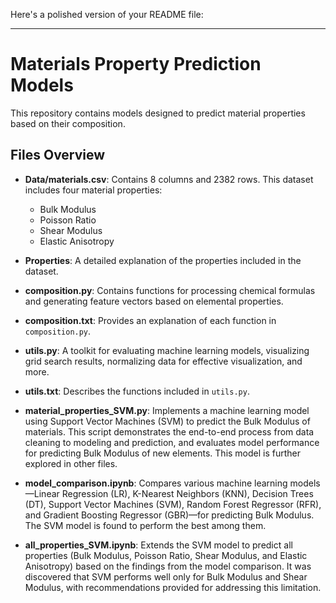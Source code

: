 Here's a polished version of your README file:

---

# Materials Property Prediction Models

This repository contains models designed to predict material properties based on their composition. 

## Files Overview

- **Data/materials.csv**: Contains 8 columns and 2382 rows. This dataset includes four material properties:
  - Bulk Modulus
  - Poisson Ratio
  - Shear Modulus
  - Elastic Anisotropy
  
- **Properties**: A detailed explanation of the properties included in the dataset.

- **composition.py**: Contains functions for processing chemical formulas and generating feature vectors based on elemental properties.

- **composition.txt**: Provides an explanation of each function in `composition.py`.

- **utils.py**: A toolkit for evaluating machine learning models, visualizing grid search results, normalizing data for effective visualization, and more.

- **utils.txt**: Describes the functions included in `utils.py`.

- **material_properties_SVM.py**: Implements a machine learning model using Support Vector Machines (SVM) to predict the Bulk Modulus of materials. This script demonstrates the end-to-end process from data cleaning to modeling and prediction, and evaluates model performance for predicting Bulk Modulus of new elements. This model is further explored in other files.

- **model_comparison.ipynb**: Compares various machine learning models—Linear Regression (LR), K-Nearest Neighbors (KNN), Decision Trees (DT), Support Vector Machines (SVM), Random Forest Regressor (RFR), and Gradient Boosting Regressor (GBR)—for predicting Bulk Modulus. The SVM model is found to perform the best among them.

- **all_properties_SVM.ipynb**: Extends the SVM model to predict all properties (Bulk Modulus, Poisson Ratio, Shear Modulus, and Elastic Anisotropy) based on the findings from the model comparison. It was discovered that SVM performs well only for Bulk Modulus and Shear Modulus, with recommendations provided for addressing this limitation.

